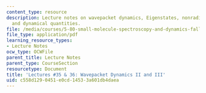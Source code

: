 ```yaml
---
content_type: resource
description: Lecture notes on wavepacket dynamics, Eigenstates, nonradiative decay,
  and dynamical quantities.
file: /media/courses/5-80-small-molecule-spectroscopy-and-dynamics-fall-2008/c558d1290451e0cd14533a601db4daea_36_580ln_fa08.pdf
file_type: application/pdf
learning_resource_types:
- Lecture Notes
ocw_type: OCWFile
parent_title: Lecture Notes
parent_type: CourseSection
resourcetype: Document
title: 'Lectures #35 & 36: Wavepacket Dynamics II and III'
uid: c558d129-0451-e0cd-1453-3a601db4daea
---
```

